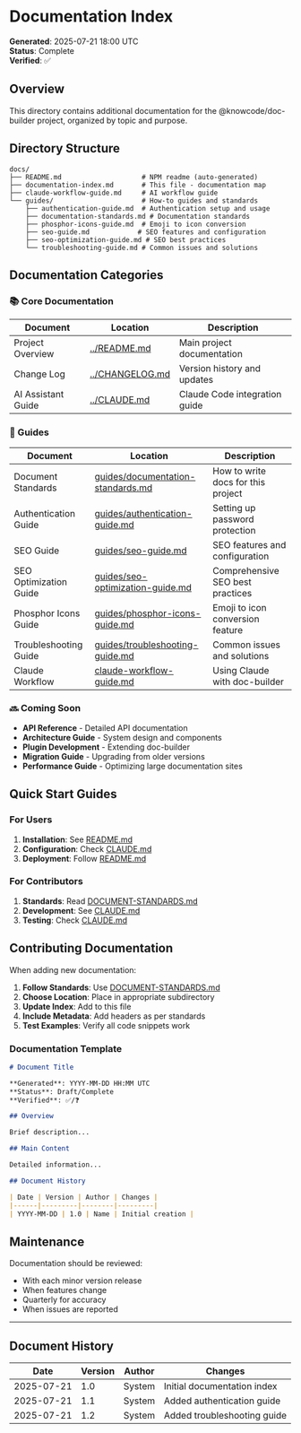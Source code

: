 # Documentation Index

**Generated**: 2025-07-21 18:00 UTC  
**Status**: Complete  
**Verified**: ✅

## Overview

This directory contains additional documentation for the @knowcode/doc-builder project, organized by topic and purpose.

## Directory Structure

```
docs/
├── README.md                    # NPM readme (auto-generated)
├── documentation-index.md       # This file - documentation map
├── claude-workflow-guide.md     # AI workflow guide
└── guides/                      # How-to guides and standards
    ├── authentication-guide.md  # Authentication setup and usage
    ├── documentation-standards.md # Documentation standards
    ├── phosphor-icons-guide.md  # Emoji to icon conversion
    ├── seo-guide.md            # SEO features and configuration
    ├── seo-optimization-guide.md # SEO best practices
    └── troubleshooting-guide.md # Common issues and solutions
```

## Documentation Categories

### 📚 Core Documentation

| Document | Location | Description |
|----------|----------|-------------|
| Project Overview | [../README.md](../README.md) | Main project documentation |
| Change Log | [../CHANGELOG.md](../CHANGELOG.md) | Version history and updates |
| AI Assistant Guide | [../CLAUDE.md](../CLAUDE.md) | Claude Code integration guide |

### 📖 Guides

| Document | Location | Description |
|----------|----------|-------------|
| Document Standards | [guides/documentation-standards.md](./guides/documentation-standards.md) | How to write docs for this project |
| Authentication Guide | [guides/authentication-guide.md](./guides/authentication-guide.md) | Setting up password protection |
| SEO Guide | [guides/seo-guide.md](./guides/seo-guide.md) | SEO features and configuration |
| SEO Optimization Guide | [guides/seo-optimization-guide.md](./guides/seo-optimization-guide.md) | Comprehensive SEO best practices |
| Phosphor Icons Guide | [guides/phosphor-icons-guide.md](./guides/phosphor-icons-guide.md) | Emoji to icon conversion feature |
| Troubleshooting Guide | [guides/troubleshooting-guide.md](./guides/troubleshooting-guide.md) | Common issues and solutions |
| Claude Workflow | [claude-workflow-guide.md](./claude-workflow-guide.md) | Using Claude with doc-builder |

### 🔜 Coming Soon

- **API Reference** - Detailed API documentation
- **Architecture Guide** - System design and components
- **Plugin Development** - Extending doc-builder
- **Migration Guide** - Upgrading from older versions
- **Performance Guide** - Optimizing large documentation sites

## Quick Start Guides

### For Users

1. **Installation**: See [README.md](../README.md#quick-start)
2. **Configuration**: Check [CLAUDE.md](../CLAUDE.md#configuration)
3. **Deployment**: Follow [README.md](../README.md#deployment)

### For Contributors

1. **Standards**: Read [DOCUMENT-STANDARDS.md](./guides/DOCUMENT-STANDARDS.md)
2. **Development**: See [CLAUDE.md](../CLAUDE.md#development-guidelines)
3. **Testing**: Check [CLAUDE.md](../CLAUDE.md#testing-changes)

## Contributing Documentation

When adding new documentation:

1. **Follow Standards**: Use [DOCUMENT-STANDARDS.md](./guides/DOCUMENT-STANDARDS.md)
2. **Choose Location**: Place in appropriate subdirectory
3. **Update Index**: Add to this file
4. **Include Metadata**: Add headers as per standards
5. **Test Examples**: Verify all code snippets work

### Documentation Template

```markdown
# Document Title

**Generated**: YYYY-MM-DD HH:MM UTC  
**Status**: Draft/Complete  
**Verified**: ✅/❓

## Overview

Brief description...

## Main Content

Detailed information...

## Document History

| Date | Version | Author | Changes |
|------|---------|--------|---------|
| YYYY-MM-DD | 1.0 | Name | Initial creation |
```

## Maintenance

Documentation should be reviewed:
- With each minor version release
- When features change
- Quarterly for accuracy
- When issues are reported

---

## Document History

| Date | Version | Author | Changes |
|------|---------|--------|---------|
| 2025-07-21 | 1.0 | System | Initial documentation index |
| 2025-07-21 | 1.1 | System | Added authentication guide |
| 2025-07-21 | 1.2 | System | Added troubleshooting guide |